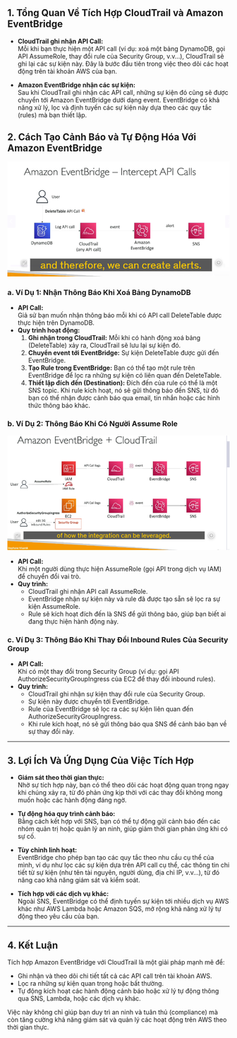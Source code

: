 

## 1. Tổng Quan Về Tích Hợp CloudTrail và Amazon EventBridge

- **CloudTrail ghi nhận API Call:**  
  Mỗi khi bạn thực hiện một API call (ví dụ: xoá một bảng DynamoDB, gọi API AssumeRole, thay đổi rule của Security Group, v.v…), CloudTrail sẽ ghi lại các sự kiện này. Đây là bước đầu tiên trong việc theo dõi các hoạt động trên tài khoản AWS của bạn.

- **Amazon EventBridge nhận các sự kiện:**  
  Sau khi CloudTrail ghi nhận các API call, những sự kiện đó cũng sẽ được chuyển tới Amazon EventBridge dưới dạng event. EventBridge có khả năng xử lý, lọc và định tuyến các sự kiện này dựa theo các quy tắc (rules) mà bạn thiết lập.



## 2. Cách Tạo Cảnh Báo và Tự Động Hóa Với Amazon EventBridge

![1743092888564](image/cloud-trail-evenbridge/intercept.png)

### a. Ví Dụ 1: Nhận Thông Báo Khi Xoá Bảng DynamoDB

- **API Call:**  
  Giả sử bạn muốn nhận thông báo mỗi khi có API call DeleteTable được thực hiện trên DynamoDB.
- **Quy trình hoạt động:**
  1. **Ghi nhận trong CloudTrail:** Mỗi khi có hành động xoá bảng (DeleteTable) xảy ra, CloudTrail sẽ lưu lại sự kiện đó.
  2. **Chuyển event tới EventBridge:** Sự kiện DeleteTable được gửi đến EventBridge.
  3. **Tạo Rule trong EventBridge:** Bạn có thể tạo một rule trên EventBridge để lọc ra những sự kiện có liên quan đến DeleteTable.
  4. **Thiết lập đích đến (Destination):** Đích đến của rule có thể là một SNS topic. Khi rule kích hoạt, nó sẽ gửi thông báo đến SNS, từ đó bạn có thể nhận được cảnh báo qua email, tin nhắn hoặc các hình thức thông báo khác.

### b. Ví Dụ 2: Thông Báo Khi Có Người Assume Role

![1743092897860](image/cloud-trail-evenbridge/intergration.png)

- **API Call:**  
  Khi một người dùng thực hiện AssumeRole (gọi API trong dịch vụ IAM) để chuyển đổi vai trò.
- **Quy trình:**
  - CloudTrail ghi nhận API call AssumeRole.
  - EventBridge nhận sự kiện này và rule đã được tạo sẵn sẽ lọc ra sự kiện AssumeRole.
  - Rule sẽ kích hoạt đích đến là SNS để gửi thông báo, giúp bạn biết ai đang thực hiện hành động này.

### c. Ví Dụ 3: Thông Báo Khi Thay Đổi Inbound Rules Của Security Group

- **API Call:**  
  Khi có một thay đổi trong Security Group (ví dụ: gọi API AuthorizeSecurityGroupIngress của EC2 để thay đổi inbound rules).
- **Quy trình:**
  - CloudTrail ghi nhận sự kiện thay đổi rule của Security Group.
  - Sự kiện này được chuyển tới EventBridge.
  - Rule của EventBridge sẽ lọc ra các sự kiện liên quan đến AuthorizeSecurityGroupIngress.
  - Khi rule kích hoạt, nó sẽ gửi thông báo qua SNS để cảnh báo bạn về sự thay đổi này.

---

## 3. Lợi Ích Và Ứng Dụng Của Việc Tích Hợp

- **Giám sát theo thời gian thực:**  
  Nhờ sự tích hợp này, bạn có thể theo dõi các hoạt động quan trọng ngay khi chúng xảy ra, từ đó phản ứng kịp thời với các thay đổi không mong muốn hoặc các hành động đáng ngờ.

- **Tự động hóa quy trình cảnh báo:**  
  Bằng cách kết hợp với SNS, bạn có thể tự động gửi cảnh báo đến các nhóm quản trị hoặc quản lý an ninh, giúp giảm thời gian phản ứng khi có sự cố.

- **Tùy chỉnh linh hoạt:**  
  EventBridge cho phép bạn tạo các quy tắc theo nhu cầu cụ thể của mình, ví dụ như lọc các sự kiện dựa trên API call cụ thể, các thông tin chi tiết từ sự kiện (như tên tài nguyên, người dùng, địa chỉ IP, v.v…), từ đó nâng cao khả năng giám sát và kiểm soát.

- **Tích hợp với các dịch vụ khác:**  
  Ngoài SNS, EventBridge có thể định tuyến sự kiện tới nhiều dịch vụ AWS khác như AWS Lambda hoặc Amazon SQS, mở rộng khả năng xử lý tự động theo yêu cầu của bạn.

---

## 4. Kết Luận

Tích hợp Amazon EventBridge với CloudTrail là một giải pháp mạnh mẽ để:

- Ghi nhận và theo dõi chi tiết tất cả các API call trên tài khoản AWS.
- Lọc ra những sự kiện quan trọng hoặc bất thường.
- Tự động kích hoạt các hành động cảnh báo hoặc xử lý tự động thông qua SNS, Lambda, hoặc các dịch vụ khác.

Việc này không chỉ giúp bạn duy trì an ninh và tuân thủ (compliance) mà còn tăng cường khả năng giám sát và quản lý các hoạt động trên AWS theo thời gian thực.
